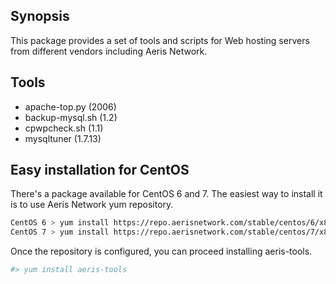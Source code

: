 ## Synopsis

This package provides a set of tools and scripts for Web hosting servers from different vendors including Aeris Network.

## Tools

* apache-top.py (2006)
* backup-mysql.sh (1.2)
* cpwpcheck.sh (1.1)
* mysqltuner (1.7.13)

## Easy installation for CentOS

There's a package available for CentOS 6 and 7. The easiest way to install it is to use Aeris Network yum repository.

```bash
CentOS 6 > yum install https://repo.aerisnetwork.com/stable/centos/6/x86_64/aeris-release-1.0-4.el6.noarch.rpm
CentOS 7 > yum install https://repo.aerisnetwork.com/stable/centos/7/x86_64/aeris-release-1.0-4.el7.noarch.rpm
```
Once the repository is configured, you can proceed installing aeris-tools.

```bash
#> yum install aeris-tools
```
